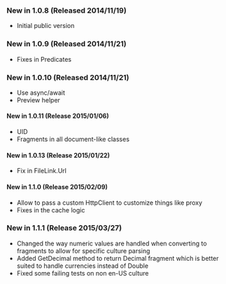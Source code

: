 
### New in 1.0.8 (Released 2014/11/19)
* Initial public version

### New in 1.0.9 (Released 2014/11/21)
* Fixes in Predicates

### New in 1.0.10 (Released 2014/11/21)
* Use async/await
* Preview helper

#### New in 1.0.11 (Release 2015/01/06)
* UID
* Fragments in all document-like classes

#### New in 1.0.13 (Release 2015/01/22)
* Fix in FileLink.Url

#### New in 1.1.0 (Release 2015/02/09)
* Allow to pass a custom HttpClient to customize things like proxy
* Fixes in the cache logic

### New in 1.1.1 (Release 2015/03/27)
* Changed the way numeric values are handled when converting to fragments to allow for specific culture parsing
* Added GetDecimal method to return Decimal fragment which is better suited to handle currencies instead of Double
* Fixed some failing tests on non en-US culture

